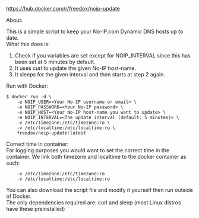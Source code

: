https://hub.docker.com/r/freedox/noip-update

About:

This is a simple script to keep your No-IP.com Dynamic DNS hosts up to date. \
What this does is:

1. Check if you variables are set except for NOIP_INTERVAL since this has been set at 5 minutes by default.
2. It uses curl to update the given No-IP host-name.
3. It sleeps for the given interval and then starts at step 2 again.

Run with Docker:

````
$ docker run -d \
	-e NOIP_USER=<Your No-IP username or email> \
	-e NOIP_PASSWORD=<Your No-IP password> \
	-e NOIP_HOST=<Your No-IP host-name you want to update> \
	-e NOIP_INTERVAL=<The update interval (default: 5 minutes)> \
	-v /etc/timezone:/etc/timezone:ro \
	-v /etc/localtime:/etc/localtime:ro \
	freedox/noip-update:latest
````

Correct time in container: \
For logging purposes you would want to set the correct time in the container.
We link both timezone and localtime to the docker container as such:
````
	-v /etc/timezone:/etc/timezone:ro 
	-v /etc/localtime:/etc/localtime:ro 
````

You can also download the script file and modify it yourself then run outside of Docker. \
The only dependencies required are: curl and sleep (most Linux distros have these preinstalled)
